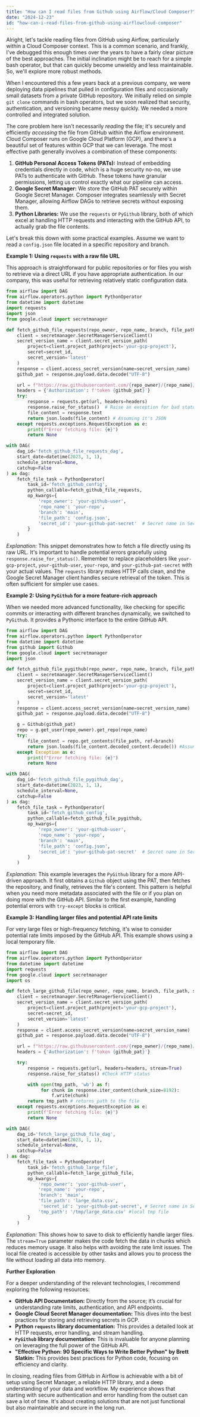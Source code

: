 ```yaml
---
title: "How can I read files from Github using Airflow/Cloud Composer?"
date: "2024-12-23"
id: "how-can-i-read-files-from-github-using-airflowcloud-composer"
---
```


Alright, let's tackle reading files from GitHub using Airflow, particularly within a Cloud Composer context. This is a common scenario, and frankly, I've debugged this enough times over the years to have a fairly clear picture of the best approaches. The initial inclination might be to reach for a simple bash operator, but that can quickly become unwieldy and less maintainable. So, we'll explore more robust methods.

When I encountered this a few years back at a previous company, we were deploying data pipelines that pulled in configuration files and occasionally small datasets from a private GitHub repository. We initially relied on simple `git clone` commands in bash operators, but we soon realized that security, authentication, and versioning became messy quickly. We needed a more controlled and integrated solution.

The core problem here isn't necessarily *reading* the file; it's securely and efficiently *accessing* the file from GitHub within the Airflow environment. Cloud Composer runs on Google Cloud Platform (GCP), and there's a beautiful set of features within GCP that we can leverage. The most effective path generally involves a combination of these components:

1.  **GitHub Personal Access Tokens (PATs):** Instead of embedding credentials directly in code, which is a huge security no-no, we use PATs to authenticate with GitHub. These tokens have granular permissions, letting us control exactly what our pipeline can access.
2.  **Google Secret Manager:** We store the GitHub PAT securely within Google Secret Manager. Composer integrates seamlessly with Secret Manager, allowing Airflow DAGs to retrieve secrets without exposing them.
3.  **Python Libraries:** We use the `requests` or `PyGithub` library, both of which excel at handling HTTP requests and interacting with the GitHub API, to actually grab the file contents.

Let's break this down with some practical examples. Assume we want to read a `config.json` file located in a specific repository and branch.

**Example 1: Using `requests` with a raw file URL**

This approach is straightforward for public repositories or for files you wish to retrieve via a direct URL if you have appropriate authentication. In our company, this was useful for retrieving relatively static configuration data.

```python
from airflow import DAG
from airflow.operators.python import PythonOperator
from datetime import datetime
import requests
import json
from google.cloud import secretmanager

def fetch_github_file_requests(repo_owner, repo_name, branch, file_path, secret_id):
    client = secretmanager.SecretManagerServiceClient()
    secret_version_name = client.secret_version_path(
        project=client.project_path(project='your-gcp-project'),
        secret=secret_id,
        secret_version='latest'
    )
    response = client.access_secret_version(name=secret_version_name)
    github_pat = response.payload.data.decode("UTF-8")

    url = f"https://raw.githubusercontent.com/{repo_owner}/{repo_name}/{branch}/{file_path}"
    headers = {'Authorization': f'token {github_pat}'}
    try:
        response = requests.get(url, headers=headers)
        response.raise_for_status()  # Raise an exception for bad status codes
        file_content = response.text
        return json.loads(file_content) # Assuming it's JSON
    except requests.exceptions.RequestException as e:
        print(f"Error fetching file: {e}")
        return None

with DAG(
    dag_id='fetch_github_file_requests_dag',
    start_date=datetime(2023, 1, 1),
    schedule_interval=None,
    catchup=False
) as dag:
    fetch_file_task = PythonOperator(
        task_id='fetch_github_config',
        python_callable=fetch_github_file_requests,
        op_kwargs={
            'repo_owner': 'your-github-user',
            'repo_name': 'your-repo',
            'branch': 'main',
            'file_path': 'config.json',
            'secret_id': 'your-github-pat-secret'  # Secret name in Secret Manager
        }
    )
```

*Explanation:*
This snippet demonstrates how to fetch a file directly using its raw URL. It's important to handle potential errors gracefully using `response.raise_for_status()`. Remember to replace placeholders like `your-gcp-project`, `your-github-user`, `your-repo`, and `your-github-pat-secret` with your actual values. The `requests` library makes HTTP calls clean, and the Google Secret Manager client handles secure retrieval of the token. This is often sufficient for simpler use cases.

**Example 2: Using `PyGithub` for a more feature-rich approach**

When we needed more advanced functionality, like checking for specific commits or interacting with different branches dynamically, we switched to `PyGithub`. It provides a Pythonic interface to the entire GitHub API.

```python
from airflow import DAG
from airflow.operators.python import PythonOperator
from datetime import datetime
from github import Github
from google.cloud import secretmanager
import json

def fetch_github_file_pygithub(repo_owner, repo_name, branch, file_path, secret_id):
    client = secretmanager.SecretManagerServiceClient()
    secret_version_name = client.secret_version_path(
        project=client.project_path(project='your-gcp-project'),
        secret=secret_id,
        secret_version='latest'
    )
    response = client.access_secret_version(name=secret_version_name)
    github_pat = response.payload.data.decode("UTF-8")

    g = Github(github_pat)
    repo = g.get_user(repo_owner).get_repo(repo_name)
    try:
        file_content = repo.get_contents(file_path, ref=branch)
        return json.loads(file_content.decoded_content.decode()) #Assuming its JSON
    except Exception as e:
        print(f"Error fetching file: {e}")
        return None

with DAG(
    dag_id='fetch_github_file_pygithub_dag',
    start_date=datetime(2023, 1, 1),
    schedule_interval=None,
    catchup=False
) as dag:
    fetch_file_task = PythonOperator(
        task_id='fetch_github_config',
        python_callable=fetch_github_file_pygithub,
        op_kwargs={
            'repo_owner': 'your-github-user',
            'repo_name': 'your-repo',
            'branch': 'main',
            'file_path': 'config.json',
            'secret_id': 'your-github-pat-secret'  # Secret name in Secret Manager
        }
    )
```

*Explanation:*
This example leverages the `PyGithub` library for a more API-driven approach. It first obtains a `Github` object using the PAT, then fetches the repository, and finally, retrieves the file's content. This pattern is helpful when you need more metadata associated with the file or if you plan on doing more with the GitHub API. Similar to the first example, handling potential errors with `try-except` blocks is critical.

**Example 3: Handling larger files and potential API rate limits**

For very large files or high-frequency fetching, it's wise to consider potential rate limits imposed by the GitHub API. This example shows using a local temporary file.

```python
from airflow import DAG
from airflow.operators.python import PythonOperator
from datetime import datetime
import requests
from google.cloud import secretmanager
import os

def fetch_large_github_file(repo_owner, repo_name, branch, file_path, secret_id, tmp_path):
    client = secretmanager.SecretManagerServiceClient()
    secret_version_name = client.secret_version_path(
        project=client.project_path(project='your-gcp-project'),
        secret=secret_id,
        secret_version='latest'
    )
    response = client.access_secret_version(name=secret_version_name)
    github_pat = response.payload.data.decode("UTF-8")

    url = f"https://raw.githubusercontent.com/{repo_owner}/{repo_name}/{branch}/{file_path}"
    headers = {'Authorization': f'token {github_pat}'}

    try:
        response = requests.get(url, headers=headers, stream=True)
        response.raise_for_status() #Check HTTP status

        with open(tmp_path, 'wb') as f:
             for chunk in response.iter_content(chunk_size=8192):
                 f.write(chunk)
        return tmp_path # returns path to the file
    except requests.exceptions.RequestException as e:
        print(f"Error fetching file: {e}")
        return None

with DAG(
    dag_id='fetch_large_github_file_dag',
    start_date=datetime(2023, 1, 1),
    schedule_interval=None,
    catchup=False
) as dag:
    fetch_file_task = PythonOperator(
        task_id='fetch_github_large_file',
        python_callable=fetch_large_github_file,
        op_kwargs={
            'repo_owner': 'your-github-user',
            'repo_name': 'your-repo',
            'branch': 'main',
            'file_path': 'large_data.csv',
             'secret_id': 'your-github-pat-secret', # Secret name in Secret Manager
            'tmp_path': '/tmp/large_data.csv' #local tmp file
        }
    )
```

*Explanation:* This shows how to save to disk to efficiently handle larger files. The `stream=True` parameter makes the code fetch the data in chunks which reduces memory usage.  It also helps with avoiding the rate limit issues. The local file created is accessible by other tasks and allows you to process the file without loading all data into memory.

**Further Exploration**

For a deeper understanding of the relevant technologies, I recommend exploring the following resources:

*   **GitHub API Documentation:** Directly from the source; it’s crucial for understanding rate limits, authentication, and API endpoints.
*   **Google Cloud Secret Manager documentation:** This dives into the best practices for storing and retrieving secrets in GCP.
*   **Python `requests` library documentation:**  This provides a detailed look at HTTP requests, error handling, and stream handling.
*   **`PyGithub` library documentation:** This is invaluable for anyone planning on leveraging the full power of the GitHub API.
*   **"Effective Python: 90 Specific Ways to Write Better Python" by Brett Slatkin:** This provides best practices for Python code, focusing on efficiency and clarity.

In closing, reading files from GitHub in Airflow is achievable with a bit of setup using Secret Manager, a reliable HTTP library, and a deep understanding of your data and workflow. My experience shows that starting with secure authentication and error handling from the outset can save a lot of time. It's about creating solutions that are not just functional but also maintainable and secure in the long run.
